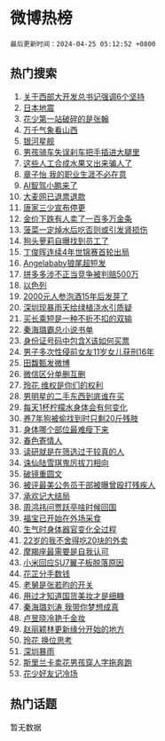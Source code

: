 # 微博热榜

`最后更新时间：2024-04-25 05:12:52 +0800`

## 热门搜索

1. [关于西部大开发总书记强调6个坚持](https://m.weibo.cn/search?containerid=100103type%3D1%26t%3D10%26q%3D%23%E5%85%B3%E4%BA%8E%E8%A5%BF%E9%83%A8%E5%A4%A7%E5%BC%80%E5%8F%91%E6%80%BB%E4%B9%A6%E8%AE%B0%E5%BC%BA%E8%B0%836%E4%B8%AA%E5%9D%9A%E6%8C%81%23&stream_entry_id=51&isnewpage=1&extparam=seat%3D1%26pos%3D0%26q%3D%2523%25E5%2585%25B3%25E4%25BA%258E%25E8%25A5%25BF%25E9%2583%25A8%25E5%25A4%25A7%25E5%25BC%2580%25E5%258F%2591%25E6%2580%25BB%25E4%25B9%25A6%25E8%25AE%25B0%25E5%25BC%25BA%25E8%25B0%25836%25E4%25B8%25AA%25E5%259D%259A%25E6%258C%2581%2523%26dgr%3D0%26c_type%3D51%26cate%3D10103%26stream_entry_id%3D51%26filter_type%3Drealtimehot%26display_time%3D1713993171%26pre_seqid%3D171399317157307057199)
1. [日本地震](https://m.weibo.cn/search?containerid=100103type%3D1%26t%3D10%26q%3D%E6%97%A5%E6%9C%AC%E5%9C%B0%E9%9C%87&stream_entry_id=31&isnewpage=1&extparam=seat%3D1%26pos%3D0%26c_type%3D31%26dgr%3D0%26cate%3D5001%26flag%3D2%26stream_entry_id%3D31%26realpos%3D1%26q%3D%25E6%2597%25A5%25E6%259C%25AC%25E5%259C%25B0%25E9%259C%2587%26lcate%3D5001%26band_rank%3D1%26filter_type%3Drealtimehot%26display_time%3D1713993171%26pre_seqid%3D171399317157307057199)
1. [花少第一站破碎的是张翰](https://m.weibo.cn/search?containerid=100103type%3D1%26t%3D10%26q%3D%23%E8%8A%B1%E5%B0%91%E7%AC%AC%E4%B8%80%E7%AB%99%E7%A0%B4%E7%A2%8E%E7%9A%84%E6%98%AF%E5%BC%A0%E7%BF%B0%23&stream_entry_id=31&isnewpage=1&extparam=seat%3D1%26pos%3D1%26c_type%3D31%26dgr%3D0%26cate%3D5001%26flag%3D2%26stream_entry_id%3D31%26realpos%3D2%26q%3D%2523%25E8%258A%25B1%25E5%25B0%2591%25E7%25AC%25AC%25E4%25B8%2580%25E7%25AB%2599%25E7%25A0%25B4%25E7%25A2%258E%25E7%259A%2584%25E6%2598%25AF%25E5%25BC%25A0%25E7%25BF%25B0%2523%26lcate%3D5001%26band_rank%3D2%26filter_type%3Drealtimehot%26display_time%3D1713993171%26pre_seqid%3D171399317157307057199)
1. [万千气象看山西](https://m.weibo.cn/search?containerid=100103type%3D1%26t%3D10%26q%3D%23%E4%B8%87%E5%8D%83%E6%B0%94%E8%B1%A1%E7%9C%8B%E5%B1%B1%E8%A5%BF%23&stream_entry_id=31&isnewpage=1&extparam=seat%3D1%26pos%3D2%26c_type%3D31%26dgr%3D0%26cate%3D5001%26flag%3D0%26stream_entry_id%3D31%26realpos%3D3%26q%3D%2523%25E4%25B8%2587%25E5%258D%2583%25E6%25B0%2594%25E8%25B1%25A1%25E7%259C%258B%25E5%25B1%25B1%25E8%25A5%25BF%2523%26lcate%3D5001%26band_rank%3D3%26filter_type%3Drealtimehot%26display_time%3D1713993171%26pre_seqid%3D171399317157307057199)
1. [银河星舰](https://m.weibo.cn/search?containerid=100103type%3D1%26t%3D10%26q%3D%23%E9%93%B6%E6%B2%B3%E6%98%9F%E8%88%B0%23&stream_entry_id=31&isnewpage=1&extparam=seat%3D1%26pos%3D3%26c_type%3D31%26dgr%3D0%26topic_ad%3D1%26cate%3D5001%26stream_entry_id%3D31%26is_ad_pos%3D1%26q%3D%2523%25E9%2593%25B6%25E6%25B2%25B3%25E6%2598%259F%25E8%2588%25B0%2523%26lcate%3D5001%26band_rank%3D4%26adid%3D232724%26filter_type%3Drealtimehot%26display_time%3D1713993171%26pre_seqid%3D171399317157307057199)
1. [男孩骑车失误刹车把手插进大腿里](https://m.weibo.cn/search?containerid=100103type%3D1%26t%3D10%26q%3D%23%E7%94%B7%E5%AD%A9%E9%AA%91%E8%BD%A6%E5%A4%B1%E8%AF%AF%E5%88%B9%E8%BD%A6%E6%8A%8A%E6%89%8B%E6%8F%92%E8%BF%9B%E5%A4%A7%E8%85%BF%E9%87%8C%23&stream_entry_id=31&isnewpage=1&extparam=seat%3D1%26pos%3D4%26c_type%3D31%26dgr%3D0%26cate%3D5001%26flag%3D32768%26stream_entry_id%3D31%26realpos%3D4%26q%3D%2523%25E7%2594%25B7%25E5%25AD%25A9%25E9%25AA%2591%25E8%25BD%25A6%25E5%25A4%25B1%25E8%25AF%25AF%25E5%2588%25B9%25E8%25BD%25A6%25E6%258A%258A%25E6%2589%258B%25E6%258F%2592%25E8%25BF%259B%25E5%25A4%25A7%25E8%2585%25BF%25E9%2587%258C%2523%26lcate%3D5001%26band_rank%3D4%26filter_type%3Drealtimehot%26display_time%3D1713993171%26pre_seqid%3D171399317157307057199)
1. [这些人工合成水果又出来骗人了](https://m.weibo.cn/search?containerid=100103type%3D1%26t%3D10%26q%3D%23%E8%BF%99%E4%BA%9B%E4%BA%BA%E5%B7%A5%E5%90%88%E6%88%90%E6%B0%B4%E6%9E%9C%E5%8F%88%E5%87%BA%E6%9D%A5%E9%AA%97%E4%BA%BA%E4%BA%86%23&stream_entry_id=31&isnewpage=1&extparam=seat%3D1%26pos%3D5%26c_type%3D31%26dgr%3D0%26cate%3D5001%26flag%3D2%26stream_entry_id%3D31%26realpos%3D5%26q%3D%2523%25E8%25BF%2599%25E4%25BA%259B%25E4%25BA%25BA%25E5%25B7%25A5%25E5%2590%2588%25E6%2588%2590%25E6%25B0%25B4%25E6%259E%259C%25E5%258F%2588%25E5%2587%25BA%25E6%259D%25A5%25E9%25AA%2597%25E4%25BA%25BA%25E4%25BA%2586%2523%26lcate%3D5001%26band_rank%3D5%26filter_type%3Drealtimehot%26display_time%3D1713993171%26pre_seqid%3D171399317157307057199)
1. [章子怡 我的职业生涯不必在意](https://m.weibo.cn/search?containerid=100103type%3D1%26t%3D10%26q%3D%E7%AB%A0%E5%AD%90%E6%80%A1+%E6%88%91%E7%9A%84%E8%81%8C%E4%B8%9A%E7%94%9F%E6%B6%AF%E4%B8%8D%E5%BF%85%E5%9C%A8%E6%84%8F&stream_entry_id=31&isnewpage=1&extparam=seat%3D1%26pos%3D6%26c_type%3D31%26dgr%3D0%26cate%3D5001%26flag%3D0%26stream_entry_id%3D31%26realpos%3D6%26q%3D%25E7%25AB%25A0%25E5%25AD%2590%25E6%2580%25A1%2520%25E6%2588%2591%25E7%259A%2584%25E8%2581%258C%25E4%25B8%259A%25E7%2594%259F%25E6%25B6%25AF%25E4%25B8%258D%25E5%25BF%2585%25E5%259C%25A8%25E6%2584%258F%26lcate%3D5001%26band_rank%3D6%26filter_type%3Drealtimehot%26display_time%3D1713993171%26pre_seqid%3D171399317157307057199)
1. [AI智驾小鹏来了](https://m.weibo.cn/search?containerid=100103type%3D1%26t%3D10%26q%3D%23AI%E6%99%BA%E9%A9%BE%E5%B0%8F%E9%B9%8F%E6%9D%A5%E4%BA%86%23&stream_entry_id=31&isnewpage=1&extparam=seat%3D1%26pos%3D7%26c_type%3D31%26dgr%3D0%26topic_ad%3D1%26cate%3D5001%26stream_entry_id%3D31%26is_ad_pos%3D1%26q%3D%2523AI%25E6%2599%25BA%25E9%25A9%25BE%25E5%25B0%258F%25E9%25B9%258F%25E6%259D%25A5%25E4%25BA%2586%2523%26lcate%3D5001%26band_rank%3D7%26adid%3D232570%26filter_type%3Drealtimehot%26display_time%3D1713993171%26pre_seqid%3D171399317157307057199)
1. [大麦网已退票退款](https://m.weibo.cn/search?containerid=100103type%3D1%26t%3D10%26q%3D%23%E5%A4%A7%E9%BA%A6%E7%BD%91%E5%B7%B2%E9%80%80%E7%A5%A8%E9%80%80%E6%AC%BE%23&stream_entry_id=31&isnewpage=1&extparam=seat%3D1%26pos%3D8%26c_type%3D31%26dgr%3D0%26cate%3D5001%26flag%3D0%26stream_entry_id%3D31%26realpos%3D7%26q%3D%2523%25E5%25A4%25A7%25E9%25BA%25A6%25E7%25BD%2591%25E5%25B7%25B2%25E9%2580%2580%25E7%25A5%25A8%25E9%2580%2580%25E6%25AC%25BE%2523%26lcate%3D5001%26band_rank%3D7%26filter_type%3Drealtimehot%26display_time%3D1713993171%26pre_seqid%3D171399317157307057199)
1. [唐家三少宣布停更](https://m.weibo.cn/search?containerid=100103type%3D1%26t%3D10%26q%3D%23%E5%94%90%E5%AE%B6%E4%B8%89%E5%B0%91%E5%AE%A3%E5%B8%83%E5%81%9C%E6%9B%B4%23&stream_entry_id=31&isnewpage=1&extparam=seat%3D1%26pos%3D9%26c_type%3D31%26dgr%3D0%26cate%3D5001%26flag%3D0%26stream_entry_id%3D31%26realpos%3D8%26q%3D%2523%25E5%2594%2590%25E5%25AE%25B6%25E4%25B8%2589%25E5%25B0%2591%25E5%25AE%25A3%25E5%25B8%2583%25E5%2581%259C%25E6%259B%25B4%2523%26lcate%3D5001%26band_rank%3D8%26filter_type%3Drealtimehot%26display_time%3D1713993171%26pre_seqid%3D171399317157307057199)
1. [金价下跌有人卖了一百多万金条](https://m.weibo.cn/search?containerid=100103type%3D1%26t%3D10%26q%3D%23%E9%87%91%E4%BB%B7%E4%B8%8B%E8%B7%8C%E6%9C%89%E4%BA%BA%E5%8D%96%E4%BA%86%E4%B8%80%E7%99%BE%E5%A4%9A%E4%B8%87%E9%87%91%E6%9D%A1%23&stream_entry_id=31&isnewpage=1&extparam=seat%3D1%26pos%3D10%26c_type%3D31%26dgr%3D0%26cate%3D5001%26flag%3D0%26stream_entry_id%3D31%26realpos%3D9%26q%3D%2523%25E9%2587%2591%25E4%25BB%25B7%25E4%25B8%258B%25E8%25B7%258C%25E6%259C%2589%25E4%25BA%25BA%25E5%258D%2596%25E4%25BA%2586%25E4%25B8%2580%25E7%2599%25BE%25E5%25A4%259A%25E4%25B8%2587%25E9%2587%2591%25E6%259D%25A1%2523%26lcate%3D5001%26band_rank%3D9%26filter_type%3Drealtimehot%26display_time%3D1713993171%26pre_seqid%3D171399317157307057199)
1. [菠菜一定焯水后吃否则或引发肾损伤](https://m.weibo.cn/search?containerid=100103type%3D1%26t%3D10%26q%3D%23%E8%8F%A0%E8%8F%9C%E4%B8%80%E5%AE%9A%E7%84%AF%E6%B0%B4%E5%90%8E%E5%90%83%E5%90%A6%E5%88%99%E6%88%96%E5%BC%95%E5%8F%91%E8%82%BE%E6%8D%9F%E4%BC%A4%23&stream_entry_id=31&isnewpage=1&extparam=seat%3D1%26pos%3D11%26c_type%3D31%26dgr%3D0%26cate%3D5001%26flag%3D0%26stream_entry_id%3D31%26realpos%3D10%26q%3D%2523%25E8%258F%25A0%25E8%258F%259C%25E4%25B8%2580%25E5%25AE%259A%25E7%2584%25AF%25E6%25B0%25B4%25E5%2590%258E%25E5%2590%2583%25E5%2590%25A6%25E5%2588%2599%25E6%2588%2596%25E5%25BC%2595%25E5%258F%2591%25E8%2582%25BE%25E6%258D%259F%25E4%25BC%25A4%2523%26lcate%3D5001%26band_rank%3D10%26filter_type%3Drealtimehot%26display_time%3D1713993171%26pre_seqid%3D171399317157307057199)
1. [狗头萝莉自曝找到员工了](https://m.weibo.cn/search?containerid=100103type%3D1%26t%3D10%26q%3D%23%E7%8B%97%E5%A4%B4%E8%90%9D%E8%8E%89%E8%87%AA%E6%9B%9D%E6%89%BE%E5%88%B0%E5%91%98%E5%B7%A5%E4%BA%86%23&stream_entry_id=31&isnewpage=1&extparam=seat%3D1%26pos%3D12%26c_type%3D31%26dgr%3D0%26cate%3D5001%26flag%3D2%26stream_entry_id%3D31%26realpos%3D11%26q%3D%2523%25E7%258B%2597%25E5%25A4%25B4%25E8%2590%259D%25E8%258E%2589%25E8%2587%25AA%25E6%259B%259D%25E6%2589%25BE%25E5%2588%25B0%25E5%2591%2598%25E5%25B7%25A5%25E4%25BA%2586%2523%26lcate%3D5001%26band_rank%3D11%26filter_type%3Drealtimehot%26display_time%3D1713993171%26pre_seqid%3D171399317157307057199)
1. [丁俊晖连续4年世锦赛首轮出局](https://m.weibo.cn/search?containerid=100103type%3D1%26t%3D10%26q%3D%23%E4%B8%81%E4%BF%8A%E6%99%96%E8%BF%9E%E7%BB%AD4%E5%B9%B4%E4%B8%96%E9%94%A6%E8%B5%9B%E9%A6%96%E8%BD%AE%E5%87%BA%E5%B1%80%23&stream_entry_id=31&isnewpage=1&extparam=seat%3D1%26pos%3D13%26c_type%3D31%26dgr%3D0%26cate%3D5001%26flag%3D2%26stream_entry_id%3D31%26realpos%3D12%26q%3D%2523%25E4%25B8%2581%25E4%25BF%258A%25E6%2599%2596%25E8%25BF%259E%25E7%25BB%25AD4%25E5%25B9%25B4%25E4%25B8%2596%25E9%2594%25A6%25E8%25B5%259B%25E9%25A6%2596%25E8%25BD%25AE%25E5%2587%25BA%25E5%25B1%2580%2523%26lcate%3D5001%26band_rank%3D12%26filter_type%3Drealtimehot%26display_time%3D1713993171%26pre_seqid%3D171399317157307057199)
1. [Angelababy狼尾超短发](https://m.weibo.cn/search?containerid=100103type%3D1%26t%3D10%26q%3D%23Angelababy%E7%8B%BC%E5%B0%BE%E8%B6%85%E7%9F%AD%E5%8F%91%23&stream_entry_id=31&isnewpage=1&extparam=seat%3D1%26pos%3D14%26c_type%3D31%26dgr%3D0%26cate%3D5001%26flag%3D2%26stream_entry_id%3D31%26realpos%3D13%26q%3D%2523Angelababy%25E7%258B%25BC%25E5%25B0%25BE%25E8%25B6%2585%25E7%259F%25AD%25E5%258F%2591%2523%26lcate%3D5001%26band_rank%3D13%26filter_type%3Drealtimehot%26display_time%3D1713993171%26pre_seqid%3D171399317157307057199)
1. [拼多多涉不正当竞争被判赔500万](https://m.weibo.cn/search?containerid=100103type%3D1%26t%3D10%26q%3D%23%E6%8B%BC%E5%A4%9A%E5%A4%9A%E6%B6%89%E4%B8%8D%E6%AD%A3%E5%BD%93%E7%AB%9E%E4%BA%89%E8%A2%AB%E5%88%A4%E8%B5%94500%E4%B8%87%23&stream_entry_id=31&isnewpage=1&extparam=seat%3D1%26pos%3D15%26c_type%3D31%26dgr%3D0%26cate%3D5001%26flag%3D0%26stream_entry_id%3D31%26realpos%3D14%26q%3D%2523%25E6%258B%25BC%25E5%25A4%259A%25E5%25A4%259A%25E6%25B6%2589%25E4%25B8%258D%25E6%25AD%25A3%25E5%25BD%2593%25E7%25AB%259E%25E4%25BA%2589%25E8%25A2%25AB%25E5%2588%25A4%25E8%25B5%2594500%25E4%25B8%2587%2523%26lcate%3D5001%26band_rank%3D14%26filter_type%3Drealtimehot%26display_time%3D1713993171%26pre_seqid%3D171399317157307057199)
1. [以色列](https://m.weibo.cn/search?containerid=100103type%3D1%26t%3D10%26q%3D%E4%BB%A5%E8%89%B2%E5%88%97&stream_entry_id=31&isnewpage=1&extparam=seat%3D1%26pos%3D16%26c_type%3D31%26dgr%3D0%26cate%3D5001%26flag%3D0%26stream_entry_id%3D31%26realpos%3D15%26q%3D%25E4%25BB%25A5%25E8%2589%25B2%25E5%2588%2597%26lcate%3D5001%26band_rank%3D15%26filter_type%3Drealtimehot%26display_time%3D1713993171%26pre_seqid%3D171399317157307057199)
1. [2000元人参泡酒15年后发芽了](https://m.weibo.cn/search?containerid=100103type%3D1%26t%3D10%26q%3D%232000%E5%85%83%E4%BA%BA%E5%8F%82%E6%B3%A1%E9%85%9215%E5%B9%B4%E5%90%8E%E5%8F%91%E8%8A%BD%E4%BA%86%23&stream_entry_id=31&isnewpage=1&extparam=seat%3D1%26pos%3D17%26c_type%3D31%26dgr%3D0%26cate%3D5001%26flag%3D0%26stream_entry_id%3D31%26realpos%3D16%26q%3D%25232000%25E5%2585%2583%25E4%25BA%25BA%25E5%258F%2582%25E6%25B3%25A1%25E9%2585%259215%25E5%25B9%25B4%25E5%2590%258E%25E5%258F%2591%25E8%258A%25BD%25E4%25BA%2586%2523%26lcate%3D5001%26band_rank%3D16%26filter_type%3Drealtimehot%26display_time%3D1713993171%26pre_seqid%3D171399317157307057199)
1. [深圳现暴雨天给绿植浇水引质疑](https://m.weibo.cn/search?containerid=100103type%3D1%26t%3D10%26q%3D%23%E6%B7%B1%E5%9C%B3%E7%8E%B0%E6%9A%B4%E9%9B%A8%E5%A4%A9%E7%BB%99%E7%BB%BF%E6%A4%8D%E6%B5%87%E6%B0%B4%E5%BC%95%E8%B4%A8%E7%96%91%23&stream_entry_id=31&isnewpage=1&extparam=seat%3D1%26pos%3D18%26c_type%3D31%26dgr%3D0%26cate%3D5001%26flag%3D0%26stream_entry_id%3D31%26realpos%3D17%26q%3D%2523%25E6%25B7%25B1%25E5%259C%25B3%25E7%258E%25B0%25E6%259A%25B4%25E9%259B%25A8%25E5%25A4%25A9%25E7%25BB%2599%25E7%25BB%25BF%25E6%25A4%258D%25E6%25B5%2587%25E6%25B0%25B4%25E5%25BC%2595%25E8%25B4%25A8%25E7%2596%2591%2523%26lcate%3D5001%26band_rank%3D17%26filter_type%3Drealtimehot%26display_time%3D1713993171%26pre_seqid%3D171399317157307057199)
1. [买长乘短是一种不折不扣的双输](https://m.weibo.cn/search?containerid=100103type%3D1%26t%3D10%26q%3D%23%E4%B9%B0%E9%95%BF%E4%B9%98%E7%9F%AD%E6%98%AF%E4%B8%80%E7%A7%8D%E4%B8%8D%E6%8A%98%E4%B8%8D%E6%89%A3%E7%9A%84%E5%8F%8C%E8%BE%93%23&stream_entry_id=31&isnewpage=1&extparam=seat%3D1%26pos%3D19%26c_type%3D31%26dgr%3D0%26cate%3D5001%26flag%3D0%26stream_entry_id%3D31%26realpos%3D18%26q%3D%2523%25E4%25B9%25B0%25E9%2595%25BF%25E4%25B9%2598%25E7%259F%25AD%25E6%2598%25AF%25E4%25B8%2580%25E7%25A7%258D%25E4%25B8%258D%25E6%258A%2598%25E4%25B8%258D%25E6%2589%25A3%25E7%259A%2584%25E5%258F%258C%25E8%25BE%2593%2523%26lcate%3D5001%26band_rank%3D18%26filter_type%3Drealtimehot%26display_time%3D1713993171%26pre_seqid%3D171399317157307057199)
1. [秦海璐霸总小说书单](https://m.weibo.cn/search?containerid=100103type%3D1%26t%3D10%26q%3D%23%E7%A7%A6%E6%B5%B7%E7%92%90%E9%9C%B8%E6%80%BB%E5%B0%8F%E8%AF%B4%E4%B9%A6%E5%8D%95%23&stream_entry_id=31&isnewpage=1&extparam=seat%3D1%26pos%3D20%26c_type%3D31%26dgr%3D0%26cate%3D5001%26flag%3D0%26stream_entry_id%3D31%26realpos%3D19%26q%3D%2523%25E7%25A7%25A6%25E6%25B5%25B7%25E7%2592%2590%25E9%259C%25B8%25E6%2580%25BB%25E5%25B0%258F%25E8%25AF%25B4%25E4%25B9%25A6%25E5%258D%2595%2523%26lcate%3D5001%26band_rank%3D19%26filter_type%3Drealtimehot%26display_time%3D1713993171%26pre_seqid%3D171399317157307057199)
1. [身份证号码中包含X该如何买票](https://m.weibo.cn/search?containerid=100103type%3D1%26t%3D10%26q%3D%23%E8%BA%AB%E4%BB%BD%E8%AF%81%E5%8F%B7%E7%A0%81%E4%B8%AD%E5%8C%85%E5%90%ABX%E8%AF%A5%E5%A6%82%E4%BD%95%E4%B9%B0%E7%A5%A8%23&stream_entry_id=31&isnewpage=1&extparam=seat%3D1%26pos%3D21%26c_type%3D31%26dgr%3D0%26cate%3D5001%26flag%3D0%26stream_entry_id%3D31%26realpos%3D20%26q%3D%2523%25E8%25BA%25AB%25E4%25BB%25BD%25E8%25AF%2581%25E5%258F%25B7%25E7%25A0%2581%25E4%25B8%25AD%25E5%258C%2585%25E5%2590%25ABX%25E8%25AF%25A5%25E5%25A6%2582%25E4%25BD%2595%25E4%25B9%25B0%25E7%25A5%25A8%2523%26lcate%3D5001%26band_rank%3D20%26filter_type%3Drealtimehot%26display_time%3D1713993171%26pre_seqid%3D171399317157307057199)
1. [男子多次性侵前女友11岁女儿获刑16年](https://m.weibo.cn/search?containerid=100103type%3D1%26t%3D10%26q%3D%23%E7%94%B7%E5%AD%90%E5%A4%9A%E6%AC%A1%E6%80%A7%E4%BE%B5%E5%89%8D%E5%A5%B3%E5%8F%8B11%E5%B2%81%E5%A5%B3%E5%84%BF%E8%8E%B7%E5%88%9116%E5%B9%B4%23&stream_entry_id=31&isnewpage=1&extparam=seat%3D1%26pos%3D22%26c_type%3D31%26dgr%3D0%26cate%3D5001%26flag%3D0%26stream_entry_id%3D31%26realpos%3D21%26q%3D%2523%25E7%2594%25B7%25E5%25AD%2590%25E5%25A4%259A%25E6%25AC%25A1%25E6%2580%25A7%25E4%25BE%25B5%25E5%2589%258D%25E5%25A5%25B3%25E5%258F%258B11%25E5%25B2%2581%25E5%25A5%25B3%25E5%2584%25BF%25E8%258E%25B7%25E5%2588%259116%25E5%25B9%25B4%2523%26lcate%3D5001%26band_rank%3D21%26filter_type%3Drealtimehot%26display_time%3D1713993171%26pre_seqid%3D171399317157307057199)
1. [田馥甄发微博](https://m.weibo.cn/search?containerid=100103type%3D1%26t%3D10%26q%3D%23%E7%94%B0%E9%A6%A5%E7%94%84%E5%8F%91%E5%BE%AE%E5%8D%9A%23&stream_entry_id=31&isnewpage=1&extparam=seat%3D1%26pos%3D23%26c_type%3D31%26dgr%3D0%26cate%3D5001%26flag%3D2%26stream_entry_id%3D31%26realpos%3D22%26q%3D%2523%25E7%2594%25B0%25E9%25A6%25A5%25E7%2594%2584%25E5%258F%2591%25E5%25BE%25AE%25E5%258D%259A%2523%26lcate%3D5001%26band_rank%3D22%26filter_type%3Drealtimehot%26display_time%3D1713993171%26pre_seqid%3D171399317157307057199)
1. [微信区分单删互删](https://m.weibo.cn/search?containerid=100103type%3D1%26t%3D10%26q%3D%23%E5%BE%AE%E4%BF%A1%E5%8C%BA%E5%88%86%E5%8D%95%E5%88%A0%E4%BA%92%E5%88%A0%23&stream_entry_id=31&isnewpage=1&extparam=seat%3D1%26pos%3D24%26c_type%3D31%26dgr%3D0%26cate%3D5001%26flag%3D0%26stream_entry_id%3D31%26realpos%3D23%26q%3D%2523%25E5%25BE%25AE%25E4%25BF%25A1%25E5%258C%25BA%25E5%2588%2586%25E5%258D%2595%25E5%2588%25A0%25E4%25BA%2592%25E5%2588%25A0%2523%26lcate%3D5001%26band_rank%3D23%26filter_type%3Drealtimehot%26display_time%3D1713993171%26pre_seqid%3D171399317157307057199)
1. [玲花 维权是你们的权利](https://m.weibo.cn/search?containerid=100103type%3D1%26t%3D10%26q%3D%E7%8E%B2%E8%8A%B1+%E7%BB%B4%E6%9D%83%E6%98%AF%E4%BD%A0%E4%BB%AC%E7%9A%84%E6%9D%83%E5%88%A9&stream_entry_id=31&isnewpage=1&extparam=seat%3D1%26pos%3D25%26c_type%3D31%26dgr%3D0%26cate%3D5001%26flag%3D0%26stream_entry_id%3D31%26realpos%3D24%26q%3D%25E7%258E%25B2%25E8%258A%25B1%2520%25E7%25BB%25B4%25E6%259D%2583%25E6%2598%25AF%25E4%25BD%25A0%25E4%25BB%25AC%25E7%259A%2584%25E6%259D%2583%25E5%2588%25A9%26lcate%3D5001%26band_rank%3D24%26filter_type%3Drealtimehot%26display_time%3D1713993171%26pre_seqid%3D171399317157307057199)
1. [男明星的二手东西到底谁在买](https://m.weibo.cn/search?containerid=100103type%3D1%26t%3D10%26q%3D%23%E7%94%B7%E6%98%8E%E6%98%9F%E7%9A%84%E4%BA%8C%E6%89%8B%E4%B8%9C%E8%A5%BF%E5%88%B0%E5%BA%95%E8%B0%81%E5%9C%A8%E4%B9%B0%23&stream_entry_id=31&isnewpage=1&extparam=seat%3D1%26pos%3D26%26c_type%3D31%26dgr%3D0%26cate%3D5001%26flag%3D1%26stream_entry_id%3D31%26realpos%3D25%26q%3D%2523%25E7%2594%25B7%25E6%2598%258E%25E6%2598%259F%25E7%259A%2584%25E4%25BA%258C%25E6%2589%258B%25E4%25B8%259C%25E8%25A5%25BF%25E5%2588%25B0%25E5%25BA%2595%25E8%25B0%2581%25E5%259C%25A8%25E4%25B9%25B0%2523%26lcate%3D5001%26band_rank%3D25%26filter_type%3Drealtimehot%26display_time%3D1713993171%26pre_seqid%3D171399317157307057199)
1. [每天1杯柠檬水身体会有何变化](https://m.weibo.cn/search?containerid=100103type%3D1%26t%3D10%26q%3D%23%E6%AF%8F%E5%A4%A91%E6%9D%AF%E6%9F%A0%E6%AA%AC%E6%B0%B4%E8%BA%AB%E4%BD%93%E4%BC%9A%E6%9C%89%E4%BD%95%E5%8F%98%E5%8C%96%23&stream_entry_id=31&isnewpage=1&extparam=seat%3D1%26pos%3D27%26c_type%3D31%26dgr%3D0%26cate%3D5001%26flag%3D0%26stream_entry_id%3D31%26realpos%3D26%26q%3D%2523%25E6%25AF%258F%25E5%25A4%25A91%25E6%259D%25AF%25E6%259F%25A0%25E6%25AA%25AC%25E6%25B0%25B4%25E8%25BA%25AB%25E4%25BD%2593%25E4%25BC%259A%25E6%259C%2589%25E4%25BD%2595%25E5%258F%2598%25E5%258C%2596%2523%26lcate%3D5001%26band_rank%3D26%26filter_type%3Drealtimehot%26display_time%3D1713993171%26pre_seqid%3D171399317157307057199)
1. [养7年狗被偷找到时只剩20斤残肢](https://m.weibo.cn/search?containerid=100103type%3D1%26t%3D10%26q%3D%23%E5%85%BB7%E5%B9%B4%E7%8B%97%E8%A2%AB%E5%81%B7%E6%89%BE%E5%88%B0%E6%97%B6%E5%8F%AA%E5%89%A920%E6%96%A4%E6%AE%8B%E8%82%A2%23&stream_entry_id=31&isnewpage=1&extparam=seat%3D1%26pos%3D28%26c_type%3D31%26dgr%3D0%26cate%3D5001%26flag%3D0%26stream_entry_id%3D31%26realpos%3D27%26q%3D%2523%25E5%2585%25BB7%25E5%25B9%25B4%25E7%258B%2597%25E8%25A2%25AB%25E5%2581%25B7%25E6%2589%25BE%25E5%2588%25B0%25E6%2597%25B6%25E5%258F%25AA%25E5%2589%25A920%25E6%2596%25A4%25E6%25AE%258B%25E8%2582%25A2%2523%26lcate%3D5001%26band_rank%3D27%26filter_type%3Drealtimehot%26display_time%3D1713993171%26pre_seqid%3D171399317157307057199)
1. [身体哪个部位最难瘦下来](https://m.weibo.cn/search?containerid=100103type%3D1%26t%3D10%26q%3D%23%E8%BA%AB%E4%BD%93%E5%93%AA%E4%B8%AA%E9%83%A8%E4%BD%8D%E6%9C%80%E9%9A%BE%E7%98%A6%E4%B8%8B%E6%9D%A5%23&stream_entry_id=31&isnewpage=1&extparam=seat%3D1%26pos%3D29%26c_type%3D31%26dgr%3D0%26cate%3D5001%26flag%3D1%26stream_entry_id%3D31%26realpos%3D28%26q%3D%2523%25E8%25BA%25AB%25E4%25BD%2593%25E5%2593%25AA%25E4%25B8%25AA%25E9%2583%25A8%25E4%25BD%258D%25E6%259C%2580%25E9%259A%25BE%25E7%2598%25A6%25E4%25B8%258B%25E6%259D%25A5%2523%26lcate%3D5001%26band_rank%3D28%26filter_type%3Drealtimehot%26display_time%3D1713993171%26pre_seqid%3D171399317157307057199)
1. [春色寄情人](https://m.weibo.cn/search?containerid=100103type%3D1%26t%3D10%26q%3D%E6%98%A5%E8%89%B2%E5%AF%84%E6%83%85%E4%BA%BA&stream_entry_id=31&isnewpage=1&extparam=seat%3D1%26pos%3D30%26c_type%3D31%26dgr%3D0%26cate%3D5001%26flag%3D0%26stream_entry_id%3D31%26realpos%3D29%26q%3D%25E6%2598%25A5%25E8%2589%25B2%25E5%25AF%2584%25E6%2583%2585%25E4%25BA%25BA%26lcate%3D5001%26band_rank%3D29%26filter_type%3Drealtimehot%26display_time%3D1713993171%26pre_seqid%3D171399317157307057199)
1. [读研就是在筛选过于较真的人](https://m.weibo.cn/search?containerid=100103type%3D1%26t%3D10%26q%3D%23%E8%AF%BB%E7%A0%94%E5%B0%B1%E6%98%AF%E5%9C%A8%E7%AD%9B%E9%80%89%E8%BF%87%E4%BA%8E%E8%BE%83%E7%9C%9F%E7%9A%84%E4%BA%BA%23&stream_entry_id=31&isnewpage=1&extparam=seat%3D1%26pos%3D31%26c_type%3D31%26dgr%3D0%26cate%3D5001%26flag%3D0%26stream_entry_id%3D31%26realpos%3D30%26q%3D%2523%25E8%25AF%25BB%25E7%25A0%2594%25E5%25B0%25B1%25E6%2598%25AF%25E5%259C%25A8%25E7%25AD%259B%25E9%2580%2589%25E8%25BF%2587%25E4%25BA%258E%25E8%25BE%2583%25E7%259C%259F%25E7%259A%2584%25E4%25BA%25BA%2523%26lcate%3D5001%26band_rank%3D30%26filter_type%3Drealtimehot%26display_time%3D1713993171%26pre_seqid%3D171399317157307057199)
1. [诛仙陆雪琪鬼厉拔刀相向](https://m.weibo.cn/search?containerid=100103type%3D1%26t%3D10%26q%3D%E8%AF%9B%E4%BB%99%E9%99%86%E9%9B%AA%E7%90%AA%E9%AC%BC%E5%8E%89%E6%8B%94%E5%88%80%E7%9B%B8%E5%90%91&stream_entry_id=31&isnewpage=1&extparam=seat%3D1%26pos%3D32%26c_type%3D31%26dgr%3D0%26cate%3D5001%26flag%3D1%26stream_entry_id%3D31%26realpos%3D31%26q%3D%25E8%25AF%259B%25E4%25BB%2599%25E9%2599%2586%25E9%259B%25AA%25E7%2590%25AA%25E9%25AC%25BC%25E5%258E%2589%25E6%258B%2594%25E5%2588%2580%25E7%259B%25B8%25E5%2590%2591%26lcate%3D5001%26band_rank%3D31%26filter_type%3Drealtimehot%26display_time%3D1713993171%26pre_seqid%3D171399317157307057199)
1. [破镜重圆文](https://m.weibo.cn/search?containerid=100103type%3D1%26t%3D10%26q%3D%E7%A0%B4%E9%95%9C%E9%87%8D%E5%9C%86%E6%96%87&stream_entry_id=31&isnewpage=1&extparam=seat%3D1%26pos%3D33%26c_type%3D31%26dgr%3D0%26cate%3D5001%26flag%3D0%26stream_entry_id%3D31%26realpos%3D32%26q%3D%25E7%25A0%25B4%25E9%2595%259C%25E9%2587%258D%25E5%259C%2586%25E6%2596%2587%26lcate%3D5001%26band_rank%3D32%26filter_type%3Drealtimehot%26display_time%3D1713993171%26pre_seqid%3D171399317157307057199)
1. [被评最美公务员干部被曝曾殴打残疾人](https://m.weibo.cn/search?containerid=100103type%3D1%26t%3D10%26q%3D%23%E8%A2%AB%E8%AF%84%E6%9C%80%E7%BE%8E%E5%85%AC%E5%8A%A1%E5%91%98%E5%B9%B2%E9%83%A8%E8%A2%AB%E6%9B%9D%E6%9B%BE%E6%AE%B4%E6%89%93%E6%AE%8B%E7%96%BE%E4%BA%BA%23&stream_entry_id=31&isnewpage=1&extparam=seat%3D1%26pos%3D34%26c_type%3D31%26dgr%3D0%26cate%3D5001%26flag%3D0%26stream_entry_id%3D31%26realpos%3D33%26q%3D%2523%25E8%25A2%25AB%25E8%25AF%2584%25E6%259C%2580%25E7%25BE%258E%25E5%2585%25AC%25E5%258A%25A1%25E5%2591%2598%25E5%25B9%25B2%25E9%2583%25A8%25E8%25A2%25AB%25E6%259B%259D%25E6%259B%25BE%25E6%25AE%25B4%25E6%2589%2593%25E6%25AE%258B%25E7%2596%25BE%25E4%25BA%25BA%2523%26lcate%3D5001%26band_rank%3D33%26filter_type%3Drealtimehot%26display_time%3D1713993171%26pre_seqid%3D171399317157307057199)
1. [承欢记大结局](https://m.weibo.cn/search?containerid=100103type%3D1%26t%3D10%26q%3D%E6%89%BF%E6%AC%A2%E8%AE%B0%E5%A4%A7%E7%BB%93%E5%B1%80&stream_entry_id=31&isnewpage=1&extparam=seat%3D1%26pos%3D35%26c_type%3D31%26dgr%3D0%26cate%3D5001%26flag%3D0%26stream_entry_id%3D31%26realpos%3D34%26q%3D%25E6%2589%25BF%25E6%25AC%25A2%25E8%25AE%25B0%25E5%25A4%25A7%25E7%25BB%2593%25E5%25B1%2580%26lcate%3D5001%26band_rank%3D34%26filter_type%3Drealtimehot%26display_time%3D1713993171%26pre_seqid%3D171399317157307057199)
1. [周鸿祎问贾跃亭啥时候回国](https://m.weibo.cn/search?containerid=100103type%3D1%26t%3D10%26q%3D%23%E5%91%A8%E9%B8%BF%E7%A5%8E%E9%97%AE%E8%B4%BE%E8%B7%83%E4%BA%AD%E5%95%A5%E6%97%B6%E5%80%99%E5%9B%9E%E5%9B%BD%23&stream_entry_id=31&isnewpage=1&extparam=seat%3D1%26pos%3D36%26c_type%3D31%26dgr%3D0%26cate%3D5001%26flag%3D0%26stream_entry_id%3D31%26realpos%3D35%26q%3D%2523%25E5%2591%25A8%25E9%25B8%25BF%25E7%25A5%258E%25E9%2597%25AE%25E8%25B4%25BE%25E8%25B7%2583%25E4%25BA%25AD%25E5%2595%25A5%25E6%2597%25B6%25E5%2580%2599%25E5%259B%259E%25E5%259B%25BD%2523%26lcate%3D5001%26band_rank%3D35%26filter_type%3Drealtimehot%26display_time%3D1713993171%26pre_seqid%3D171399317157307057199)
1. [福宝已开始在外场采食](https://m.weibo.cn/search?containerid=100103type%3D1%26t%3D10%26q%3D%23%E7%A6%8F%E5%AE%9D%E5%B7%B2%E5%BC%80%E5%A7%8B%E5%9C%A8%E5%A4%96%E5%9C%BA%E9%87%87%E9%A3%9F%23&stream_entry_id=31&isnewpage=1&extparam=seat%3D1%26pos%3D37%26c_type%3D31%26dgr%3D0%26cate%3D5001%26flag%3D0%26stream_entry_id%3D31%26realpos%3D36%26q%3D%2523%25E7%25A6%258F%25E5%25AE%259D%25E5%25B7%25B2%25E5%25BC%2580%25E5%25A7%258B%25E5%259C%25A8%25E5%25A4%2596%25E5%259C%25BA%25E9%2587%2587%25E9%25A3%259F%2523%26lcate%3D5001%26band_rank%3D36%26filter_type%3Drealtimehot%26display_time%3D1713993171%26pre_seqid%3D171399317157307057199)
1. [生气时身体器官变化全过程](https://m.weibo.cn/search?containerid=100103type%3D1%26t%3D10%26q%3D%23%E7%94%9F%E6%B0%94%E6%97%B6%E8%BA%AB%E4%BD%93%E5%99%A8%E5%AE%98%E5%8F%98%E5%8C%96%E5%85%A8%E8%BF%87%E7%A8%8B%23&stream_entry_id=31&isnewpage=1&extparam=seat%3D1%26pos%3D38%26c_type%3D31%26dgr%3D0%26cate%3D5001%26flag%3D0%26stream_entry_id%3D31%26realpos%3D37%26q%3D%2523%25E7%2594%259F%25E6%25B0%2594%25E6%2597%25B6%25E8%25BA%25AB%25E4%25BD%2593%25E5%2599%25A8%25E5%25AE%2598%25E5%258F%2598%25E5%258C%2596%25E5%2585%25A8%25E8%25BF%2587%25E7%25A8%258B%2523%26lcate%3D5001%26band_rank%3D37%26filter_type%3Drealtimehot%26display_time%3D1713993171%26pre_seqid%3D171399317157307057199)
1. [22岁的我不舍得吃20块的外卖](https://m.weibo.cn/search?containerid=100103type%3D1%26t%3D10%26q%3D%2322%E5%B2%81%E7%9A%84%E6%88%91%E4%B8%8D%E8%88%8D%E5%BE%97%E5%90%8320%E5%9D%97%E7%9A%84%E5%A4%96%E5%8D%96%23&stream_entry_id=31&isnewpage=1&extparam=seat%3D1%26pos%3D39%26c_type%3D31%26dgr%3D0%26cate%3D5001%26flag%3D0%26stream_entry_id%3D31%26realpos%3D38%26q%3D%252322%25E5%25B2%2581%25E7%259A%2584%25E6%2588%2591%25E4%25B8%258D%25E8%2588%258D%25E5%25BE%2597%25E5%2590%258320%25E5%259D%2597%25E7%259A%2584%25E5%25A4%2596%25E5%258D%2596%2523%26lcate%3D5001%26band_rank%3D38%26filter_type%3Drealtimehot%26display_time%3D1713993171%26pre_seqid%3D171399317157307057199)
1. [摩羯座最需要是自我认可](https://m.weibo.cn/search?containerid=100103type%3D1%26t%3D10%26q%3D%23%E6%91%A9%E7%BE%AF%E5%BA%A7%E6%9C%80%E9%9C%80%E8%A6%81%E6%98%AF%E8%87%AA%E6%88%91%E8%AE%A4%E5%8F%AF%23&stream_entry_id=31&isnewpage=1&extparam=seat%3D1%26pos%3D40%26c_type%3D31%26dgr%3D0%26cate%3D5001%26flag%3D0%26stream_entry_id%3D31%26realpos%3D39%26q%3D%2523%25E6%2591%25A9%25E7%25BE%25AF%25E5%25BA%25A7%25E6%259C%2580%25E9%259C%2580%25E8%25A6%2581%25E6%2598%25AF%25E8%2587%25AA%25E6%2588%2591%25E8%25AE%25A4%25E5%258F%25AF%2523%26lcate%3D5001%26band_rank%3D39%26filter_type%3Drealtimehot%26display_time%3D1713993171%26pre_seqid%3D171399317157307057199)
1. [小米回应SU7翼子板脱落原因](https://m.weibo.cn/search?containerid=100103type%3D1%26t%3D10%26q%3D%23%E5%B0%8F%E7%B1%B3%E5%9B%9E%E5%BA%94SU7%E7%BF%BC%E5%AD%90%E6%9D%BF%E8%84%B1%E8%90%BD%E5%8E%9F%E5%9B%A0%23&stream_entry_id=31&isnewpage=1&extparam=seat%3D1%26pos%3D41%26c_type%3D31%26dgr%3D0%26cate%3D5001%26flag%3D0%26stream_entry_id%3D31%26realpos%3D40%26q%3D%2523%25E5%25B0%258F%25E7%25B1%25B3%25E5%259B%259E%25E5%25BA%2594SU7%25E7%25BF%25BC%25E5%25AD%2590%25E6%259D%25BF%25E8%2584%25B1%25E8%2590%25BD%25E5%258E%259F%25E5%259B%25A0%2523%26lcate%3D5001%26band_rank%3D40%26filter_type%3Drealtimehot%26display_time%3D1713993171%26pre_seqid%3D171399317157307057199)
1. [花芷分手数钱](https://m.weibo.cn/search?containerid=100103type%3D1%26t%3D10%26q%3D%E8%8A%B1%E8%8A%B7%E5%88%86%E6%89%8B%E6%95%B0%E9%92%B1&stream_entry_id=31&isnewpage=1&extparam=seat%3D1%26pos%3D42%26c_type%3D31%26dgr%3D0%26cate%3D5001%26flag%3D0%26stream_entry_id%3D31%26realpos%3D41%26q%3D%25E8%258A%25B1%25E8%258A%25B7%25E5%2588%2586%25E6%2589%258B%25E6%2595%25B0%25E9%2592%25B1%26lcate%3D5001%26band_rank%3D41%26filter_type%3Drealtimehot%26display_time%3D1713993171%26pre_seqid%3D171399317157307057199)
1. [老舅是张若昀的开关](https://m.weibo.cn/search?containerid=100103type%3D1%26t%3D10%26q%3D%23%E8%80%81%E8%88%85%E6%98%AF%E5%BC%A0%E8%8B%A5%E6%98%80%E7%9A%84%E5%BC%80%E5%85%B3%23&stream_entry_id=31&isnewpage=1&extparam=seat%3D1%26pos%3D43%26c_type%3D31%26dgr%3D0%26cate%3D5001%26flag%3D0%26stream_entry_id%3D31%26realpos%3D42%26q%3D%2523%25E8%2580%2581%25E8%2588%2585%25E6%2598%25AF%25E5%25BC%25A0%25E8%258B%25A5%25E6%2598%2580%25E7%259A%2584%25E5%25BC%2580%25E5%2585%25B3%2523%26lcate%3D5001%26band_rank%3D42%26filter_type%3Drealtimehot%26display_time%3D1713993171%26pre_seqid%3D171399317157307057199)
1. [用过才知道国货美妆才是细糠](https://m.weibo.cn/search?containerid=100103type%3D1%26t%3D10%26q%3D%23%E7%94%A8%E8%BF%87%E6%89%8D%E7%9F%A5%E9%81%93%E5%9B%BD%E8%B4%A7%E7%BE%8E%E5%A6%86%E6%89%8D%E6%98%AF%E7%BB%86%E7%B3%A0%23&stream_entry_id=31&isnewpage=1&extparam=seat%3D1%26pos%3D44%26c_type%3D31%26dgr%3D0%26cate%3D5001%26flag%3D1%26stream_entry_id%3D31%26realpos%3D43%26q%3D%2523%25E7%2594%25A8%25E8%25BF%2587%25E6%2589%258D%25E7%259F%25A5%25E9%2581%2593%25E5%259B%25BD%25E8%25B4%25A7%25E7%25BE%258E%25E5%25A6%2586%25E6%2589%258D%25E6%2598%25AF%25E7%25BB%2586%25E7%25B3%25A0%2523%26lcate%3D5001%26band_rank%3D43%26filter_type%3Drealtimehot%26display_time%3D1713993171%26pre_seqid%3D171399317157307057199)
1. [秦海璐刘涛 我带你梦想成真](https://m.weibo.cn/search?containerid=100103type%3D1%26t%3D10%26q%3D%E7%A7%A6%E6%B5%B7%E7%92%90%E5%88%98%E6%B6%9B+%E6%88%91%E5%B8%A6%E4%BD%A0%E6%A2%A6%E6%83%B3%E6%88%90%E7%9C%9F&stream_entry_id=31&isnewpage=1&extparam=seat%3D1%26pos%3D45%26c_type%3D31%26dgr%3D0%26cate%3D5001%26flag%3D0%26stream_entry_id%3D31%26realpos%3D44%26q%3D%25E7%25A7%25A6%25E6%25B5%25B7%25E7%2592%2590%25E5%2588%2598%25E6%25B6%259B%2520%25E6%2588%2591%25E5%25B8%25A6%25E4%25BD%25A0%25E6%25A2%25A6%25E6%2583%25B3%25E6%2588%2590%25E7%259C%259F%26lcate%3D5001%26band_rank%3D44%26filter_type%3Drealtimehot%26display_time%3D1713993171%26pre_seqid%3D171399317157307057199)
1. [卢昱晓冷艳千金妆](https://m.weibo.cn/search?containerid=100103type%3D1%26t%3D10%26q%3D%23%E5%8D%A2%E6%98%B1%E6%99%93%E5%86%B7%E8%89%B3%E5%8D%83%E9%87%91%E5%A6%86%23&stream_entry_id=31&isnewpage=1&extparam=seat%3D1%26pos%3D46%26c_type%3D31%26dgr%3D0%26cate%3D5001%26flag%3D0%26stream_entry_id%3D31%26realpos%3D45%26q%3D%2523%25E5%258D%25A2%25E6%2598%25B1%25E6%2599%2593%25E5%2586%25B7%25E8%2589%25B3%25E5%258D%2583%25E9%2587%2591%25E5%25A6%2586%2523%26lcate%3D5001%26band_rank%3D45%26filter_type%3Drealtimehot%26display_time%3D1713993171%26pre_seqid%3D171399317157307057199)
1. [赵丽颖林更新缘分开始的地方](https://m.weibo.cn/search?containerid=100103type%3D1%26t%3D10%26q%3D%23%E8%B5%B5%E4%B8%BD%E9%A2%96%E6%9E%97%E6%9B%B4%E6%96%B0%E7%BC%98%E5%88%86%E5%BC%80%E5%A7%8B%E7%9A%84%E5%9C%B0%E6%96%B9%23&stream_entry_id=31&isnewpage=1&extparam=seat%3D1%26pos%3D47%26c_type%3D31%26dgr%3D0%26cate%3D5001%26flag%3D0%26stream_entry_id%3D31%26realpos%3D46%26q%3D%2523%25E8%25B5%25B5%25E4%25B8%25BD%25E9%25A2%2596%25E6%259E%2597%25E6%259B%25B4%25E6%2596%25B0%25E7%25BC%2598%25E5%2588%2586%25E5%25BC%2580%25E5%25A7%258B%25E7%259A%2584%25E5%259C%25B0%25E6%2596%25B9%2523%26lcate%3D5001%26band_rank%3D46%26filter_type%3Drealtimehot%26display_time%3D1713993171%26pre_seqid%3D171399317157307057199)
1. [玲花 换位思考](https://m.weibo.cn/search?containerid=100103type%3D1%26t%3D10%26q%3D%E7%8E%B2%E8%8A%B1+%E6%8D%A2%E4%BD%8D%E6%80%9D%E8%80%83&stream_entry_id=31&isnewpage=1&extparam=seat%3D1%26pos%3D48%26c_type%3D31%26dgr%3D0%26cate%3D5001%26flag%3D0%26stream_entry_id%3D31%26realpos%3D47%26q%3D%25E7%258E%25B2%25E8%258A%25B1%2520%25E6%258D%25A2%25E4%25BD%258D%25E6%2580%259D%25E8%2580%2583%26lcate%3D5001%26band_rank%3D47%26filter_type%3Drealtimehot%26display_time%3D1713993171%26pre_seqid%3D171399317157307057199)
1. [深圳暴雨](https://m.weibo.cn/search?containerid=100103type%3D1%26t%3D10%26q%3D%E6%B7%B1%E5%9C%B3%E6%9A%B4%E9%9B%A8&stream_entry_id=31&isnewpage=1&extparam=seat%3D1%26pos%3D49%26c_type%3D31%26dgr%3D0%26cate%3D5001%26flag%3D0%26stream_entry_id%3D31%26realpos%3D48%26q%3D%25E6%25B7%25B1%25E5%259C%25B3%25E6%259A%25B4%25E9%259B%25A8%26lcate%3D5001%26band_rank%3D48%26filter_type%3Drealtimehot%26display_time%3D1713993171%26pre_seqid%3D171399317157307057199)
1. [斯里兰卡卖花男孩穿人字拖奔跑](https://m.weibo.cn/search?containerid=100103type%3D1%26t%3D10%26q%3D%E6%96%AF%E9%87%8C%E5%85%B0%E5%8D%A1%E5%8D%96%E8%8A%B1%E7%94%B7%E5%AD%A9%E7%A9%BF%E4%BA%BA%E5%AD%97%E6%8B%96%E5%A5%94%E8%B7%91&stream_entry_id=31&isnewpage=1&extparam=seat%3D1%26pos%3D50%26c_type%3D31%26dgr%3D0%26cate%3D5001%26flag%3D1%26stream_entry_id%3D31%26realpos%3D49%26q%3D%25E6%2596%25AF%25E9%2587%258C%25E5%2585%25B0%25E5%258D%25A1%25E5%258D%2596%25E8%258A%25B1%25E7%2594%25B7%25E5%25AD%25A9%25E7%25A9%25BF%25E4%25BA%25BA%25E5%25AD%2597%25E6%258B%2596%25E5%25A5%2594%25E8%25B7%2591%26lcate%3D5001%26band_rank%3D49%26filter_type%3Drealtimehot%26display_time%3D1713993171%26pre_seqid%3D171399317157307057199)
1. [花少好友记冷场](https://m.weibo.cn/search?containerid=100103type%3D1%26t%3D10%26q%3D%23%E8%8A%B1%E5%B0%91%E5%A5%BD%E5%8F%8B%E8%AE%B0%E5%86%B7%E5%9C%BA%23&stream_entry_id=31&isnewpage=1&extparam=seat%3D1%26pos%3D51%26c_type%3D31%26dgr%3D0%26cate%3D5001%26flag%3D0%26stream_entry_id%3D31%26realpos%3D50%26q%3D%2523%25E8%258A%25B1%25E5%25B0%2591%25E5%25A5%25BD%25E5%258F%258B%25E8%25AE%25B0%25E5%2586%25B7%25E5%259C%25BA%2523%26lcate%3D5001%26band_rank%3D50%26filter_type%3Drealtimehot%26display_time%3D1713993171%26pre_seqid%3D171399317157307057199)

## 热门话题

暂无数据
